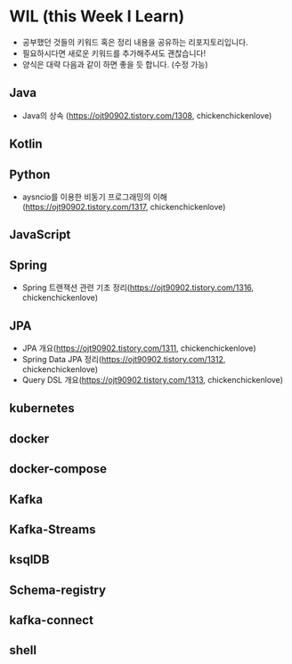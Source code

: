 # WIL (this Week I Learn)
- 공부했던 것들의 키워드 혹은 정리 내용을 공유하는 리포지토리입니다.
- 필요하시다면 새로운 키워드를 추가해주셔도 괜찮습니다! 
- 양식은 대략 다음과 같이 하면 좋을 듯 합니다. (수정 가능)
  

## Java
- Java의 상속 (https://ojt90902.tistory.com/1308, chickenchickenlove)

## Kotlin



## Python
- aysncio를 이용한 비동기 프로그래밍의 이해 (https://ojt90902.tistory.com/1317, chickenchickenlove)


## JavaScript



## Spring
- Spring 트랜잭션 관련 기초 정리(https://ojt90902.tistory.com/1316, chickenchickenlove)



## JPA
- JPA 개요(https://ojt90902.tistory.com/1311, chickenchickenlove)
- Spring Data JPA 정리(https://ojt90902.tistory.com/1312, chickenchickenlove)
- Query DSL 개요(https://ojt90902.tistory.com/1313, chickenchickenlove)

## kubernetes

## docker

## docker-compose

## Kafka

## Kafka-Streams

## ksqlDB

## Schema-registry

## kafka-connect

## shell

##
